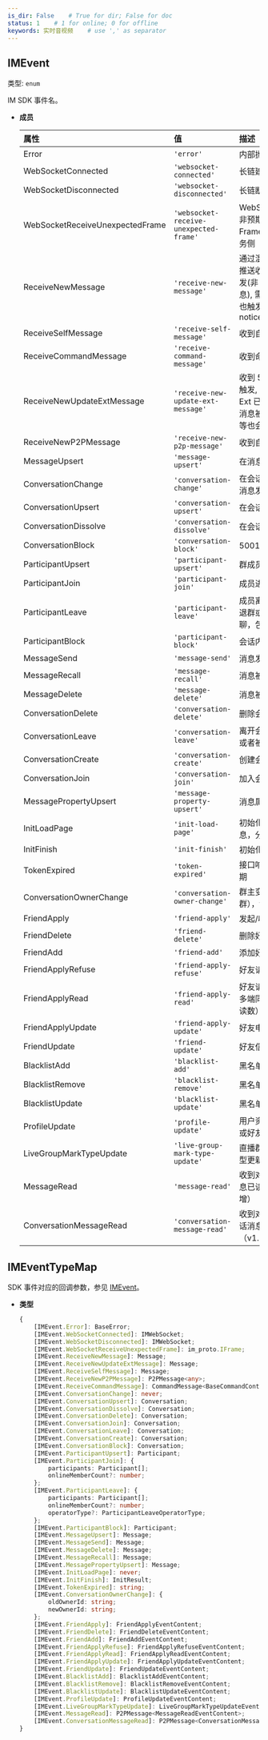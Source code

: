 ```yaml
---
is_dir: False    # True for dir; False for doc
status: 1    # 1 for online; 0 for offline
keywords: 实时音视频    # use ',' as separator
---
```


## IMEvent <span id="imevent"></span>

类型: `enum`

IM SDK 事件名。

- **成员**

  | 属性 | 值 | 描述 |
  | :-- | :-- | :-- |
  | Error | `'error'` | 内部抛出异常时触发 |
  | WebSocketConnected | `'websocket-connected'` | 长链建联 |
  | WebSocketDisconnected | `'websocket-disconnected'` | 长链断开 |
  | WebSocketReceiveUnexpectedFrame | `'websocket-receive-unexpected-frame'` | WebSocket 收到了非预期 Service 的 Frame，可能来自业务侧 |
  | ReceiveNewMessage | `'receive-new-message'` | 通过混链补偿或长链推送收到新消息时触发(非 50000+ 新消息), 需要自己的消息也触发时启用 noticeSelfMessage |
  | ReceiveSelfMessage | `'receive-self-message'` | 收到自己发送的消息 |
  | ReceiveCommandMessage | `'receive-command-message'` | 收到命令消息 |
  | ReceiveNewUpdateExtMessage | `'receive-new-update-ext-message'` | 收到 50002 消息时触发, 代表消息的 Ext 已经更改<br>消息被撤回, 被删除等也会触发这个事件 |
  | ReceiveNewP2PMessage | `'receive-new-p2p-message'` | 收到自定义透传消息 |
  | MessageUpsert | `'message-upsert'` | 在消息更新时触发 |
  | ConversationChange | `'conversation-change'` | 在会话, 或会话内的消息发生变更时触发 |
  | ConversationUpsert | `'conversation-upsert'` | 在会话更新时触发 |
  | ConversationDissolve | `'conversation-dissolve'` | 在会话解散时触发 |
  | ConversationBlock | `'conversation-block'` | 50011 全群禁言 |
  | ParticipantUpsert | `'participant-upsert'` | 群成员变更 |
  | ParticipantJoin | `'participant-join'` | 成员进群 |
  | ParticipantLeave | `'participant-leave'` | 成员离开群聊，主动退群或者被踢出群聊，包括自己 |
  | ParticipantBlock | `'participant-block'` | 会话内成员被禁言 |
  | MessageSend | `'message-send'` | 消息发送 |
  | MessageRecall | `'message-recall'` | 消息被撤回 |
  | MessageDelete | `'message-delete'` | 消息被删除 |
  | ConversationDelete | `'conversation-delete'` | 删除会话 |
  | ConversationLeave | `'conversation-leave'` | 离开会话 自己退群或者被踢出群聊 |
  | ConversationCreate | `'conversation-create'` | 创建会话 |
  | ConversationJoin | `'conversation-join'` | 加入会话 进群 |
  | MessagePropertyUpsert | `'message-property-upsert'` | 消息属性变更 |
  | InitLoadPage | `'init-load-page'` | 初始化拉取历史消息，分页 |
  | InitFinish | `'init-finish'` | 初始化成功完成 |
  | TokenExpired | `'token-expired'` | 接口响应 Token 过期 |
  | ConversationOwnerChange | `'conversation-owner-change'` | 群主变更（用于直播群），v1.1.0 新增 |
  | FriendApply | `'friend-apply'` | 发起/收到好友申请 |
  | FriendDelete | `'friend-delete'` | 删除好友 |
  | FriendAdd | `'friend-add'` | 添加好友 |
  | FriendApplyRefuse | `'friend-apply-refuse'` | 好友请求被拒绝 |
  | FriendApplyRead | `'friend-apply-read'` | 好友请求已读（用于多端同步好友请求未读数） |
  | FriendApplyUpdate | `'friend-apply-update'` | 好友申请更新 |
  | FriendUpdate | `'friend-update'` | 好友信息更新 |
  | BlacklistAdd | `'blacklist-add'` | 黑名单添加新条目 |
  | BlacklistRemove | `'blacklist-remove'` | 黑名单移除条目 |
  | BlacklistUpdate | `'blacklist-update'` | 黑名单条目更新 |
  | ProfileUpdate | `'profile-update'` | 用户资料更新（自己或好友） |
  | LiveGroupMarkTypeUpdate | `'live-group-mark-type-update'` | 直播群含有的标记类型更新 |
  | MessageRead | `'message-read'` | 收到对端标记单条消息已读（v1.11.0 新增） |
  | ConversationMessageRead | `'conversation-message-read'` | 收到对端标记整个会话消息已读（v1.11.0 新增） |


## IMEventTypeMap <span id="imeventtypemap"></span>

SDK 事件对应的回调参数，参见 [IMEvent](#imevent)。

- **类型**

  ```ts
  {
      [IMEvent.Error]: BaseError;
      [IMEvent.WebSocketConnected]: IMWebSocket;
      [IMEvent.WebSocketDisconnected]: IMWebSocket;
      [IMEvent.WebSocketReceiveUnexpectedFrame]: im_proto.IFrame;
      [IMEvent.ReceiveNewMessage]: Message;
      [IMEvent.ReceiveNewUpdateExtMessage]: Message;
      [IMEvent.ReceiveSelfMessage]: Message;
      [IMEvent.ReceiveNewP2PMessage]: P2PMessage<any>;
      [IMEvent.ReceiveCommandMessage]: CommandMessage<BaseCommandContentType>;
      [IMEvent.ConversationChange]: never;
      [IMEvent.ConversationUpsert]: Conversation;
      [IMEvent.ConversationDissolve]: Conversation;
      [IMEvent.ConversationDelete]: Conversation;
      [IMEvent.ConversationJoin]: Conversation;
      [IMEvent.ConversationLeave]: Conversation;
      [IMEvent.ConversationCreate]: Conversation;
      [IMEvent.ConversationBlock]: Conversation;
      [IMEvent.ParticipantUpsert]: Participant;
      [IMEvent.ParticipantJoin]: {
          participants: Participant[];
          onlineMemberCount?: number;
      };
      [IMEvent.ParticipantLeave]: {
          participants: Participant[];
          onlineMemberCount?: number;
          operatorType?: ParticipantLeaveOperatorType;
      };
      [IMEvent.ParticipantBlock]: Participant;
      [IMEvent.MessageUpsert]: Message;
      [IMEvent.MessageSend]: Message;
      [IMEvent.MessageDelete]: Message;
      [IMEvent.MessageRecall]: Message;
      [IMEvent.MessagePropertyUpsert]: Message;
      [IMEvent.InitLoadPage]: never;
      [IMEvent.InitFinish]: InitResult;
      [IMEvent.TokenExpired]: string;
      [IMEvent.ConversationOwnerChange]: {
          oldOwnerId: string;
          newOwnerId: string;
      };
      [IMEvent.FriendApply]: FriendApplyEventContent;
      [IMEvent.FriendDelete]: FriendDeleteEventContent;
      [IMEvent.FriendAdd]: FriendAddEventContent;
      [IMEvent.FriendApplyRefuse]: FriendApplyRefuseEventContent;
      [IMEvent.FriendApplyRead]: FriendApplyReadEventContent;
      [IMEvent.FriendApplyUpdate]: FriendApplyUpdateEventContent;
      [IMEvent.FriendUpdate]: FriendUpdateEventContent;
      [IMEvent.BlacklistAdd]: BlacklistAddEventContent;
      [IMEvent.BlacklistRemove]: BlacklistRemoveEventContent;
      [IMEvent.BlacklistUpdate]: BlacklistUpdateEventContent;
      [IMEvent.ProfileUpdate]: ProfileUpdateEventContent;
      [IMEvent.LiveGroupMarkTypeUpdate]: LiveGroupMarkTypeUpdateEventContent;
      [IMEvent.MessageRead]: P2PMessage<MessageReadEventContent>;
      [IMEvent.ConversationMessageRead]: P2PMessage<ConversationMessageReadEventContent>;
  }
  ```

